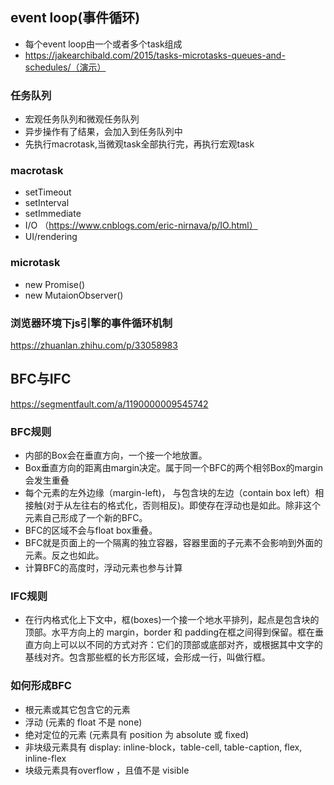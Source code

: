 ## event loop(事件循环)
* 每个event loop由一个或者多个task组成
* https://jakearchibald.com/2015/tasks-microtasks-queues-and-schedules/（演示）

### 任务队列
* 宏观任务队列和微观任务队列
* 异步操作有了结果，会加入到任务队列中
* 先执行macrotask,当微观task全部执行完，再执行宏观task

### macrotask
* setTimeout
* setInterval
* setImmediate
* I/O （https://www.cnblogs.com/eric-nirnava/p/IO.html）
* UI/rendering

### microtask
* new Promise()
* new MutaionObserver()

### 浏览器环境下js引擎的事件循环机制
https://zhuanlan.zhihu.com/p/33058983

## BFC与IFC
https://segmentfault.com/a/1190000009545742
### BFC规则
* 内部的Box会在垂直方向，一个接一个地放置。
* Box垂直方向的距离由margin决定。属于同一个BFC的两个相邻Box的margin会发生重叠
* 每个元素的左外边缘（margin-left)， 与包含块的左边（contain box left）相接触(对于从左往右的格式化，否则相反)。即使存在浮动也是如此。除非这个元素自己形成了一个新的BFC。
* BFC的区域不会与float box重叠。
* BFC就是页面上的一个隔离的独立容器，容器里面的子元素不会影响到外面的元素。反之也如此。
* 计算BFC的高度时，浮动元素也参与计算

### IFC规则
* 在行内格式化上下文中，框(boxes)一个接一个地水平排列，起点是包含块的顶部。水平方向上的 margin，border 和 padding在框之间得到保留。框在垂直方向上可以以不同的方式对齐：它们的顶部或底部对齐，或根据其中文字的基线对齐。包含那些框的长方形区域，会形成一行，叫做行框。

### 如何形成BFC
* 根元素或其它包含它的元素
* 浮动 (元素的 float 不是 none)
* 绝对定位的元素 (元素具有 position 为 absolute 或 fixed)
* 非块级元素具有 display: inline-block，table-cell, table-caption, flex, inline-flex
* 块级元素具有overflow ，且值不是 visible
